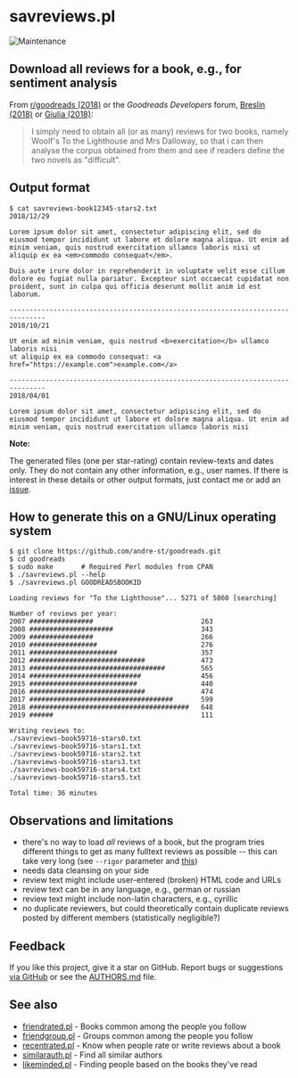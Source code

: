# savreviews.pl

![Maintenance](https://img.shields.io/maintenance/yes/2019.svg)


## Download all reviews for a book, e.g., for sentiment analysis

From [r/goodreads (2018)](https://www.reddit.com/r/goodreads/comments/aail3f/is_there_any_way_website_or_api_to_see_all/) or the _Goodreads Developers_ forum, 
[Breslin (2018)](https://web.archive.org/web/20190525014427/https://www.goodreads.com/topic/show/19484417-increase-the-visible-number-of-ratings-of-a-book)
or [Giulia (2018)](https://web.archive.org/web/20190525014339/https://www.goodreads.com/topic/show/19477061-how-can-i-extract-all-reviews-full-text-for-a-specific-book):

> I simply need to obtain all (or as many) reviews for two books, namely
> Woolf's To the Lighthouse and Mrs Dalloway, so that i can then analyse
> the corpus obtained from them and see if readers define the two novels
> as "difficult".


## Output format
```console
$ cat savreviews-book12345-stars2.txt
2018/12/29

Lorem ipsum dolor sit amet, consectetur adipiscing elit, sed do
eiusmod tempor incididunt ut labore et dolore magna aliqua. Ut enim ad
minim veniam, quis nostrud exercitation ullamco laboris nisi ut
aliquip ex ea <em>commodo consequat</em>. 

Duis aute irure dolor in reprehenderit in voluptate velit esse cillum 
dolore eu fugiat nulla pariatur. Excepteur sint occaecat cupidatat non 
proident, sunt in culpa qui officia deserunt mollit anim id est laborum.

-------------------------------------------------------------------------------
2018/10/21

Ut enim ad minim veniam, quis nostrud <b>exercitation</b> ullamco laboris nisi 
ut aliquip ex ea commodo consequat: <a href="https://example.com">example.com</a>

-------------------------------------------------------------------------------
2018/04/01

Lorem ipsum dolor sit amet, consectetur adipiscing elit, sed do
eiusmod tempor incididunt ut labore et dolore magna aliqua. Ut enim ad
minim veniam, quis nostrud exercitation ullamco laboris nisi
```

**Note:**

The generated files (one per star-rating) contain review-texts and dates only. 
They do not contain any other information, e.g., user names.
If there is interest in these details or other output formats, just contact 
me or add an [issue](https://github.com/andre-st/goodreads/issues).



## How to generate this on a GNU/Linux operating system

```console
$ git clone https://github.com/andre-st/goodreads.git
$ cd goodreads
$ sudo make       # Required Perl modules from CPAN
$ ./savreviews.pl --help
$ ./savreviews.pl GOODREADSBOOKID

Loading reviews for "To the Lighthouse"... 5271 of 5860 [searching]

Number of reviews per year:
2007 ################                           263
2008 #####################                      343
2009 ################                           266
2010 #################                          276
2011 ######################                     357
2012 #############################              473
2013 ##################################         565
2014 ############################               456
2015 ###########################                440
2016 #############################              474
2017 ####################################       599
2018 ########################################   648
2019 ######                                     111

Writing reviews to:
./savreviews-book59716-stars0.txt
./savreviews-book59716-stars1.txt
./savreviews-book59716-stars2.txt
./savreviews-book59716-stars3.txt
./savreviews-book59716-stars4.txt
./savreviews-book59716-stars5.txt

Total time: 36 minutes
```


## Observations and limitations

- there's no way to load _all_ reviews of a book, but the program 
  tries different things to get as many fulltext reviews as 
  possible -- this can take very long (see `--rigor` parameter and [this](dict/))
- needs data cleansing on your side
- review text might include user-entered (broken) HTML code and URLs
- review text can be in any language, e.g., german or russian
- review text might include non-latin characters, e.g., cyrillic
- no duplicate reviewers, but could theoretically contain duplicate 
  reviews posted by different members (statistically negligible?)


## Feedback

If you like this project, give it a star on GitHub.
Report bugs or suggestions [via GitHub](https://github.com/andre-st/goodreads/issues) 
or see the [AUTHORS.md](AUTHORS.md) file.


## See also

- [friendrated.pl](friendrated.md) - Books common among the people you follow
- [friendgroup.pl](friendgroup.md) - Groups common among the people you follow
- [recentrated.pl](recentrated.md) - Know when people rate or write reviews about a book
- [similarauth.pl](similarauth.md) - Find all similar authors
- [likeminded.pl](likeminded.md)   - Finding people based on the books they've read
 

